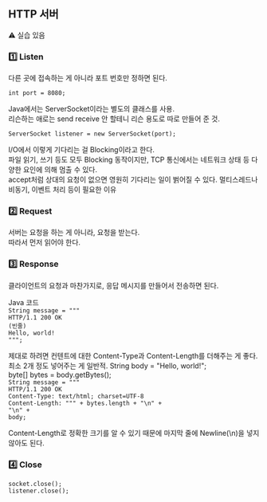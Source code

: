 ## HTTP 서버

⚠️ 실습 있음

### 1️⃣ Listen
다른 곳에 접속하는 게 아니라 포트 번호만 정하면 된다.

  `int port = 8080;`

Java에서는 ServerSocket이라는 별도의 클래스를 사용. <br>
리슨하는 애로는 send receive 안 할테니 리슨 용도로 따로 만들어 준 것. <br>

  `ServerSocket listener = new ServerSocket(port);`

I/O에서 이렇게 기다리는 걸 Blocking이라고 한다. <br>
파일 읽기, 쓰기 등도 모두 Blocking 동작이지만, TCP 통신에서는 네트워크 상태 등 다양한 요인에 의해 멈출 수 있다. <br>
accept처럼 상대의 요청이 없으면 영원히 기다리는 일이 벍어질 수 있다. 멀티스레드나 비동기, 이벤트 처리 등이 필요한 이유 <br>

### 2️⃣ Request
서버는 요청을 하는 게 아니라, 요청을 받는다. <br>
따라서 먼저 읽어야 한다. <br>

### 3️⃣ Response
클라이언트의 요청과 마찬가지로, 응답 메시지를 만들어서 전송하면 된다.

Java 코드 <br>
  `String message = """` <br>
                    `HTTP/1.1 200 OK` <br>
                    `(빈줄)` <br>
                    `Hello, world!` <br>
                    `""";` <br>

제대로 하려면 컨텐트에 대한 Content-Type과 Content-Length를 더해주는 게 좋다. 최소 2개 정도 넣어주는 게 일반적.
  String body = "Hello, world!"; <br>
  byte[] bytes = body.getBytes(); <br>
  `String message = """` <br>
                    `HTTP/1.1 200 OK` <br>
                    `Content-Type: text/html; charset=UTF-8` <br>
                    `Content-Length: """ + bytes.length + "\n" +` <br>
                    `"\n" + ` <br>
                    `body;` <br>

Content-Length로 정확한 크기를 알 수 있기 때문에 마지막 줄에 Newline(\n)을 넣지 않아도 된다.

### 4️⃣ Close
  `socket.close();` <br>
  `listener.close();` <br>